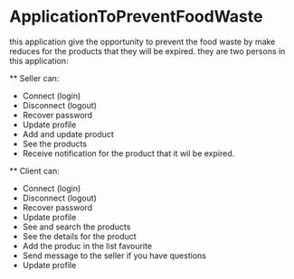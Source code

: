 # ApplicationToPreventFoodWaste

this application give the opportunity to prevent the food waste by make reduces for the products that they will be expired.
they are two persons in this application:

** Seller can: 
-  Connect (login) 
-  Disconnect (logout) 
-  Recover password
-  Update profile 
-  Add and update product
-  See the products
-  Receive notification for the product that it wil be expired.

** Client can:
-  Connect (login) 
-  Disconnect (logout) 
-  Recover password
-  Update profile 
-  See and search the products
-  See the details for the product
-  Add the produc in the list favourite
-  Send message to the seller if you have questions
-  Update profile 

